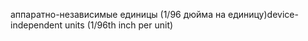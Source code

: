 <span data-ttu-id="8405e-101">аппаратно-независимые единицы (1/96 дюйма на единицу)</span><span class="sxs-lookup"><span data-stu-id="8405e-101">device-independent units (1/96th inch per unit)</span></span>